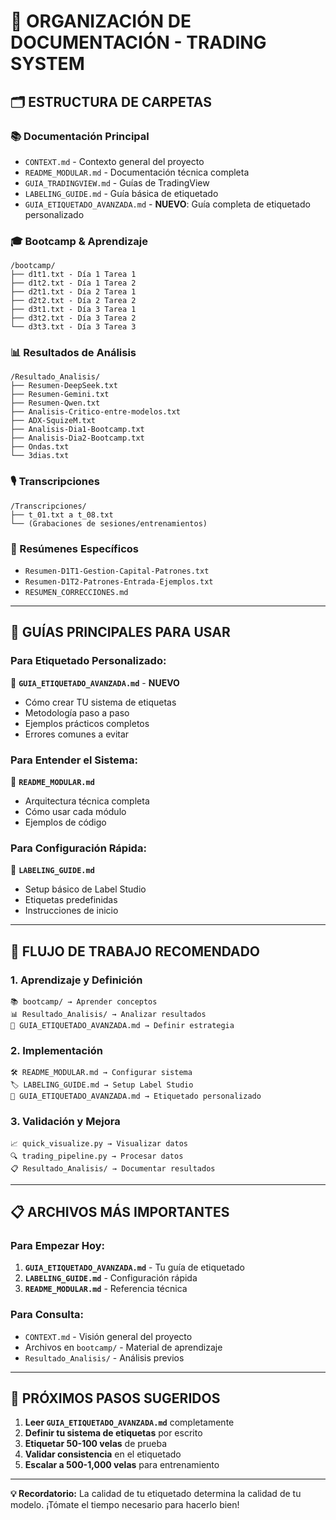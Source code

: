 # 📁 ORGANIZACIÓN DE DOCUMENTACIÓN - TRADING SYSTEM

## 🗂️ **ESTRUCTURA DE CARPETAS**

### **📚 Documentación Principal**
- `CONTEXT.md` - Contexto general del proyecto
- `README_MODULAR.md` - Documentación técnica completa
- `GUIA_TRADINGVIEW.md` - Guías de TradingView
- `LABELING_GUIDE.md` - Guía básica de etiquetado
- `GUIA_ETIQUETADO_AVANZADA.md` - **NUEVO**: Guía completa de etiquetado personalizado

### **🎓 Bootcamp & Aprendizaje**
```
/bootcamp/
├── d1t1.txt - Día 1 Tarea 1
├── d1t2.txt - Día 1 Tarea 2
├── d2t1.txt - Día 2 Tarea 1
├── d2t2.txt - Día 2 Tarea 2
├── d3t1.txt - Día 3 Tarea 1
├── d3t2.txt - Día 3 Tarea 2
└── d3t3.txt - Día 3 Tarea 3
```

### **📊 Resultados de Análisis**
```
/Resultado_Analisis/
├── Resumen-DeepSeek.txt
├── Resumen-Gemini.txt
├── Resumen-Qwen.txt
├── Analisis-Critico-entre-modelos.txt
├── ADX-SquizeM.txt
├── Analisis-Dia1-Bootcamp.txt
├── Analisis-Dia2-Bootcamp.txt
├── Ondas.txt
└── 3dias.txt
```

### **🎙️ Transcripciones**
```
/Transcripciones/
├── t_01.txt a t_08.txt
└── (Grabaciones de sesiones/entrenamientos)
```

### **📝 Resúmenes Específicos**
- `Resumen-D1T1-Gestion-Capital-Patrones.txt`
- `Resumen-D1T2-Patrones-Entrada-Ejemplos.txt`
- `RESUMEN_CORRECCIONES.md`

---

## 🎯 **GUÍAS PRINCIPALES PARA USAR**

### **Para Etiquetado Personalizado:**
📖 **`GUIA_ETIQUETADO_AVANZADA.md`** - **NUEVO**
- Cómo crear TU sistema de etiquetas
- Metodología paso a paso
- Ejemplos prácticos completos
- Errores comunes a evitar

### **Para Entender el Sistema:**
📖 **`README_MODULAR.md`**
- Arquitectura técnica completa
- Cómo usar cada módulo
- Ejemplos de código

### **Para Configuración Rápida:**
📖 **`LABELING_GUIDE.md`**
- Setup básico de Label Studio
- Etiquetas predefinidas
- Instrucciones de inicio

---

## 🔄 **FLUJO DE TRABAJO RECOMENDADO**

### **1. Aprendizaje y Definición**
```
📚 bootcamp/ → Aprender conceptos
📊 Resultado_Analisis/ → Analizar resultados
🎯 GUIA_ETIQUETADO_AVANZADA.md → Definir estrategia
```

### **2. Implementación**
```
🛠️ README_MODULAR.md → Configurar sistema
🏷️ LABELING_GUIDE.md → Setup Label Studio
🎨 GUIA_ETIQUETADO_AVANZADA.md → Etiquetado personalizado
```

### **3. Validación y Mejora**
```
📈 quick_visualize.py → Visualizar datos
🔍 trading_pipeline.py → Procesar datos
📋 Resultado_Analisis/ → Documentar resultados
```

---

## 📋 **ARCHIVOS MÁS IMPORTANTES**

### **Para Empezar Hoy:**
1. **`GUIA_ETIQUETADO_AVANZADA.md`** - Tu guía de etiquetado
2. **`LABELING_GUIDE.md`** - Configuración rápida
3. **`README_MODULAR.md`** - Referencia técnica

### **Para Consulta:**
- `CONTEXT.md` - Visión general del proyecto
- Archivos en `bootcamp/` - Material de aprendizaje
- `Resultado_Analisis/` - Análisis previos

---

## 🚀 **PRÓXIMOS PASOS SUGERIDOS**

1. **Leer `GUIA_ETIQUETADO_AVANZADA.md`** completamente
2. **Definir tu sistema de etiquetas** por escrito
3. **Etiquetar 50-100 velas** de prueba
4. **Validar consistencia** en el etiquetado
5. **Escalar a 500-1,000 velas** para entrenamiento

---

**💡 Recordatorio:** La calidad de tu etiquetado determina la calidad de tu modelo. 
¡Tómate el tiempo necesario para hacerlo bien!